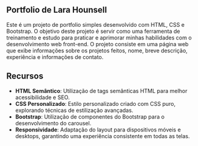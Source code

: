 ## Portfolio de Lara Hounsell
Este é um projeto de portfolio simples desenvolvido com HTML, CSS e Bootstrap. O objetivo deste projeto é servir como uma ferramenta de treinamento e estudo para praticar e aprimorar minhas habilidades com o desenvolvimento web front-end.
O projeto consiste em uma página web que exibe informações sobre os projetos feitos, nome, breve descrição, experiência e informações de contato.
## Recursos

- **HTML Semântico**: Utilização de tags semânticas HTML para melhor acessibilidade e SEO.
- **CSS Personalizado**: Estilo personalizado criado com CSS puro, explorando técnicas de estilização avançadas.
- **Bootstrap**: Utilização de componentes do Bootstrap para o desenvolvimento do carousel.
- **Responsividade**: Adaptação do layout para dispositivos móveis e desktops, garantindo uma experiência consistente em todas as telas.
